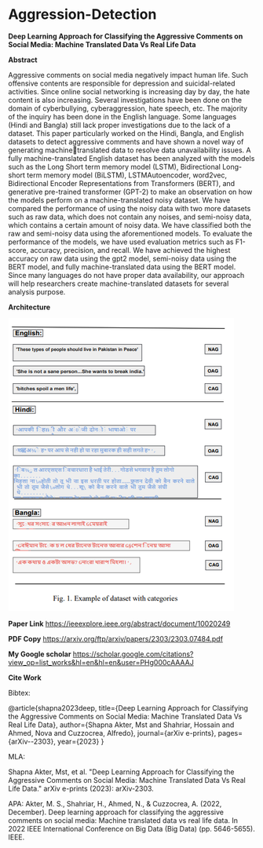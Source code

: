 # Aggression-Detection






**Deep Learning Approach for Classifying the 
Aggressive Comments on Social Media: Machine 
Translated Data Vs Real Life Data**

**Abstract**

Aggressive comments on social media negatively 
impact human life. Such offensive contents are responsible for 
depression and suicidal-related activities. Since online social 
networking is increasing day by day, the hate content is also 
increasing. Several investigations have been done on the domain 
of cyberbullying, cyberaggression, hate speech, etc. The majority 
of the inquiry has been done in the English language. Some 
languages (Hindi and Bangla) still lack proper investigations 
due to the lack of a dataset. This paper particularly worked 
on the Hindi, Bangla, and English datasets to detect aggressive 
comments and have shown a novel way of generating machinetranslated data to resolve data unavailability issues. A fully 
machine-translated English dataset has been analyzed with the 
models such as the Long Short term memory model (LSTM), 
Bidirectional Long-short term memory model (BiLSTM), LSTMAutoencoder, word2vec, Bidirectional Encoder Representations 
from Transformers (BERT), and generative pre-trained transformer (GPT-2) to make an observation on how the models 
perform on a machine-translated noisy dataset. We have compared the performance of using the noisy data with two more 
datasets such as raw data, which does not contain any noises, 
and semi-noisy data, which contains a certain amount of noisy 
data. We have classified both the raw and semi-noisy data 
using the aforementioned models. To evaluate the performance 
of the models, we have used evaluation metrics such as F1-score,
accuracy, precision, and recall. We have achieved the highest 
accuracy on raw data using the gpt2 model, semi-noisy data 
using the BERT model, and fully machine-translated data using 
the BERT model. Since many languages do not have proper data 
availability, our approach will help researchers create machine-translated datasets for several analysis purpose. 

**Architecture**

 ![Framework](./images/fig1.png)


**Paper Link**
https://ieeexplore.ieee.org/abstract/document/10020249


**PDF Copy**
https://arxiv.org/ftp/arxiv/papers/2303/2303.07484.pdf


**My Google scholar**
https://scholar.google.com/citations?view_op=list_works&hl=en&hl=en&user=PHg000cAAAAJ


  **Cite Work**

  Bibtex:  
  
  @article{shapna2023deep,
  title={Deep Learning Approach for Classifying the Aggressive Comments on Social Media: Machine Translated Data Vs Real Life Data},
  author={Shapna Akter, Mst and Shahriar, Hossain and Ahmed, Nova and Cuzzocrea, Alfredo},
  journal={arXiv e-prints},
  pages={arXiv--2303},
  year={2023}
}


MLA:

Shapna Akter, Mst, et al. "Deep Learning Approach for Classifying the Aggressive Comments on Social Media: Machine Translated Data Vs Real Life Data." arXiv e-prints (2023): arXiv-2303.

APA:
Akter, M. S., Shahriar, H., Ahmed, N., & Cuzzocrea, A. (2022, December). Deep learning approach for classifying the aggressive comments on social media: Machine translated data vs real life data. In 2022 IEEE International Conference on Big Data (Big Data) (pp. 5646-5655). IEEE.


